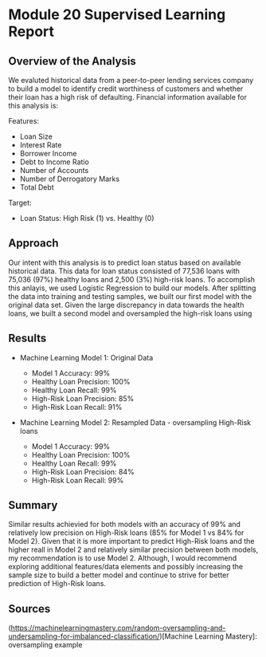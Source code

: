 # Module 20 Supervised Learning Report

## Overview of the Analysis

We evaluted historical data from a peer-to-peer lending services company to build a model to identify credit worthiness of customers and whether their loan has a high risk of defaulting.  Financial information available for this analysis is:

Features:
* Loan Size
* Interest Rate
* Borrower Income
* Debt to Income Ratio
* Number of Accounts
* Number of Derrogatory Marks
* Total Debt

Target:
* Loan Status: High Risk (1) vs. Healthy (0)

## Approach

Our intent with this analysis is to predict loan status based on available historical data.  This data for loan status consisted of 77,536 loans with 75,036 (97%) healthy loans and 2,500 (3%) high-risk loans.  To accomplish this anlayis, we used Logistic Regression to build our models.  After splitting the data into training and testing samples, we built our first model with the original data set.  Given the large discrepancy in data towards the health loans, we built a second model and oversampled the high-risk loans using 

## Results

* Machine Learning Model 1: Original Data
  * Model 1 Accuracy: 99%
  * Healthy Loan Precision: 100%
  * Healthy Loan Recall: 99%
  * High-Risk Loan Precision: 85%
  * High-Risk Loan Recall: 91%

* Machine Learning Model 2: Resampled Data - oversampling High-Risk loans
  * Model 1 Accuracy: 99%
  * Healthy Loan Precision: 100%
  * Healthy Loan Recall: 99%
  * High-Risk Loan Precision: 84%
  * High-Risk Loan Recall: 99%

## Summary

Similar results achievied for both models with an accuracy of 99% and relatively low precision on High-Risk loans (85% for Model 1 vs 84% for Model 2).  Given that it is more important to predict High-Risk loans and the higher reall in Model 2 and relatively similar precision between both models, my recommendation is to use Model 2.  Although, I would recommend exploring additional features/data elements and possibly increasing the sample size to build a better model and continue to strive for better prediction of High-Risk loans.

## Sources
(https://machinelearningmastery.com/random-oversampling-and-undersampling-for-imbalanced-classification/)[Machine Learning Mastery]: oversampling example
